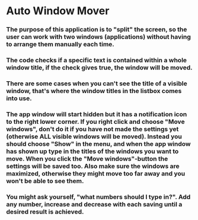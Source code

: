 # Auto Window Mover
### The purpose of this application is to "split" the screen, so the user can work with two windows (applications) without having to arrange them manually each time.
### The code checks if a specific text is contained within a whole window title, if the check gives true, the window will be moved.
### There are some cases when you can't see the title of a visible window, that's where the window titles in the listbox comes into use.
### The app window will start hidden but it has a notification icon to the right lower corner. If you right click and choose "Move windows", don't do it if you have not made the settings yet (otherwise ALL visible windows will be moved). Instead you should choose "Show" in the menu, and when the app window has shown up type in the titles of the windows you want to move. When you click the "Move windows"-button the settings will be saved too. Also make sure the windows are maximized, otherwise they might move too far away and you won't be able to see them.
### You might ask yourself, "what numbers should I type in?". Add any number, increase and decrease with each saving until a desired result is achieved.